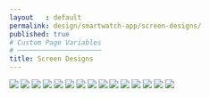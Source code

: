 ```yaml
---
layout   : default
permalink: design/smartwatch-app/screen-designs/
published: true
# Custom Page Variables
# ─────────────────────
title: Screen Designs
---
```

<img src="../../../img/iPhone 6-7-8 – 1.png">
<img src="../../../img/iPhone 6-7-8 – 2.png">
<img src="../../../img/iPhone 6-7-8 – 3.png">
<img src="../../../img/iPhone 6-7-8 – 5.png">
<img src="../../../img/iPhone 6-7-8 – 6.png">
<img src="../../../img/iPhone 6-7-8 – 7.png">
<img src="../../../img/iPhone 6-7-8 – 8.png">
<img src="../../../img/iPhone 6-7-8 – 9.png">
<img src="../../../img/iPhone 6-7-8 – 10.png">
<img src="../../../img/iPhone 6-7-8 – 11.png">
<img src="../../../img/iPhone 6-7-8 – 12.png">
<img src="../../../img/iPhone 6-7-8 – 13.png">
<img src="../../../img/iPhone 6-7-8 – 14.png">
<img src="../../../img/iPhone 6-7-8 – 15.png">
<img src="../../../img/iPhone 6-7-8 – 16.png">